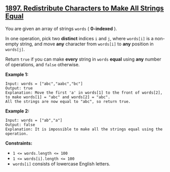 ## [1897. Redistribute Characters to Make All Strings Equal](https://leetcode.com/problems/redistribute-characters-to-make-all-strings-equal/) 

You are given an array of strings `words` ( **0-indexed** ).

In one operation, pick two **distinct** indices `i` and `j`, where `words[i]`
is a non-empty string, and move **any** character from `words[i]` to **any**
position in `words[j]`.

Return `true` if you can make **every** string in `words` **equal** using
**any** number of operations, and `false` otherwise.



**Example 1:**

    
    
    Input: words = ["abc","aabc","bc"]
    Output: true
    Explanation: Move the first 'a' in words[1] to the front of words[2],
    to make words[1] = "abc" and words[2] = "abc".
    All the strings are now equal to "abc", so return true.
    

**Example 2:**

    
    
    Input: words = ["ab","a"]
    Output: false
    Explanation: It is impossible to make all the strings equal using the operation.
    



**Constraints:**

  * `1 <= words.length <= 100`
  * `1 <= words[i].length <= 100`
  * `words[i]` consists of lowercase English letters.

